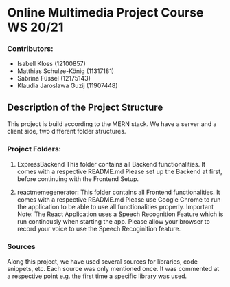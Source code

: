 # Online Multimedia Project Course WS 20/21

### Contributors:

- Isabell Kloss (12100857)
- Matthias Schulze-König (11317181)
- Sabrina Füssel (12175143)
- Klaudia Jaroslawa Guzij (11907448)

## Description of the Project Structure

This project is build according to the MERN stack.
We have a server and a client side, two different folder structures.

### Project Folders:

1. ExpressBackend
   This folder contains all Backend functionalities. It comes with a respective README.md
   Please set up the Backend at first, before continuing with the Frontend Setup.

2. reactmemegenerator:
   This folder contains all Frontend functionalities. It comes with a respective README.md
   Please use Google Chrome to run the application to be able to use all functionalities properly.
   Important Note: The React Application uses a Speech Recognition Feature which is run continously when starting the app.
   Please allow your browser to record your voice to use the Speech Recoginition feature.

### Sources

Along this project, we have used several sources for libraries, code snippets, etc.
Each source was only mentioned once. It was commented at a respective point e.g. the first time a specific library was used.
